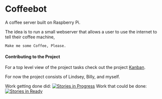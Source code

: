 Coffeebot
=========

A coffee server built on Raspberry Pi. 

The idea is to run a small webserver that allows a user to use the internet to tell their coffee machine,

```Make me some Coffee, Please.```

#### Contributing to the Project
For a top level view of the project tasks check out the project [Kanban](https://waffle.io/maxsu/coffeebot).

For now the project consists of Lindsey, Billy, and myself.

Work getting done did: [![Stories in Progress](https://badge.waffle.io/maxsu/coffeebot.png)](http://waffle.io/maxsu/coffeebot) 
Work that could be done: [![Stories in Ready](https://badge.waffle.io/maxsu/coffeebot.png)](http://waffle.io/maxsu/coffeebot) 















